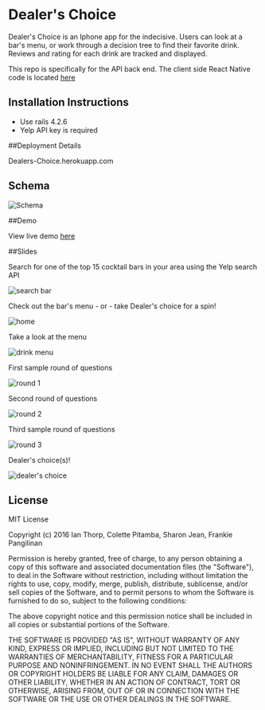 # Dealer's Choice

Dealer's Choice is an Iphone app for the indecisive. Users can look at a bar's menu, or work through a decision tree to find their favorite drink.
Reviews and rating for each drink are tracked and displayed.

This repo is specifically for the API back end. The client side React Native code is located [here](https://github.com/frankiebee/react-nativeDealersChoice)

## Installation Instructions

* Use rails 4.2.6
* Yelp API key is required

##Deployment Details

Dealers-Choice.herokuapp.com

## Schema

![Schema](app/assets/images/schema.png)

##Demo

View live demo [here](https://www.youtube.com/watch?v=1FEwZP5MRuA)

##Slides

Search for one of the top 15 cocktail bars in your area using the Yelp search API

![search bar](/app/assets/images/search_bar.png)

Check out the bar's menu - or - take Dealer's choice for a spin!

![home](/app/assets/images/home.png)

Take a look at the menu

![drink menu](/app/assets/images/drink_menu.png)

First sample round of questions

![round 1](/app/assets/images/round_1_tree.png)

Second round of questions 

![round 2](/app/assets/images/round_2_tree.png)

Third sample round of questions

![round 3](/app/assets/images/round_3_tree.png)

Dealer's choice(s)!

![dealer's choice](/app/assets/images/dealers_choice.png)

## License
MIT License

Copyright (c) 2016 Ian Thorp, Colette Pitamba, Sharon Jean, Frankie Pangilinan

Permission is hereby granted, free of charge, to any person obtaining a copy
of this software and associated documentation files (the "Software"), to deal
in the Software without restriction, including without limitation the rights
to use, copy, modify, merge, publish, distribute, sublicense, and/or sell
copies of the Software, and to permit persons to whom the Software is
furnished to do so, subject to the following conditions:

The above copyright notice and this permission notice shall be included in all
copies or substantial portions of the Software.

THE SOFTWARE IS PROVIDED "AS IS", WITHOUT WARRANTY OF ANY KIND, EXPRESS OR
IMPLIED, INCLUDING BUT NOT LIMITED TO THE WARRANTIES OF MERCHANTABILITY,
FITNESS FOR A PARTICULAR PURPOSE AND NONINFRINGEMENT. IN NO EVENT SHALL THE
AUTHORS OR COPYRIGHT HOLDERS BE LIABLE FOR ANY CLAIM, DAMAGES OR OTHER
LIABILITY, WHETHER IN AN ACTION OF CONTRACT, TORT OR OTHERWISE, ARISING FROM,
OUT OF OR IN CONNECTION WITH THE SOFTWARE OR THE USE OR OTHER DEALINGS IN THE
SOFTWARE.
